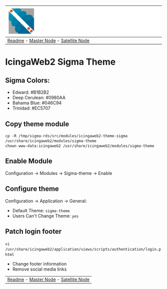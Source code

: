 | ![Sigma Telecom](/docs/logo-sigma.svg)                                                                                 |
| ---------------------------------------------------------------------------------------------------------------------- |
| [Readme](/readme.md) - [Master Node](/docs/setup_master_debian.md) - [Satellite Node](/docs/setup_satellite_debian.md) |

# IcingaWeb2 Sigma Theme

## Sigma Colors:

- Edward: #B1B2B2
- Deep Cerulean: #0980AA
- Bahama Blue: #046C94
- Trinidad: #EC5707

## Copy theme module

```
cp -R /tmp/sigma-rds/src/modules/icingaweb2-theme-sigma /usr/share/icingaweb2/modules/sigma-theme
chown www-data:icingaweb2 /usr/share/icingaweb2/modules/sigma-theme
```

## Enable Module

Configuration -> Modules -> Sigma-theme -> Enable

## Configure theme

Configuration -> Application -> General:

- Default Theme: `sigma-theme`
- Users Can't Change Theme: `yes`

## Patch login footer

`vi /usr/share/icingaweb2/application/views/scripts/authentication/login.phtml`

- Change footer information
- Remove social media links


|                                                                                                                        |
| ---------------------------------------------------------------------------------------------------------------------- |
| [Readme](/readme.md) - [Master Node](/docs/setup_master_debian.md) - [Satellite Node](/docs/setup_satellite_debian.md) |
